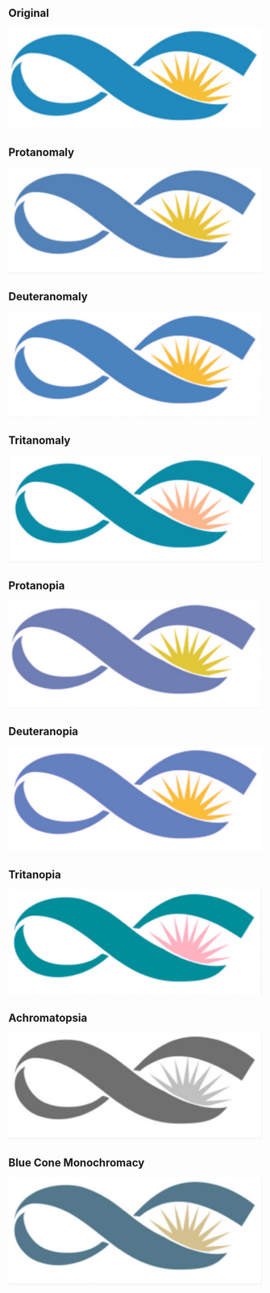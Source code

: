 ## Original

![](images/Untitled.jpg)

## Protanomaly
![](images/Protanomaly.jpg)

## Deuteranomaly
![](images/Deuteranomaly.jpg)

## Tritanomaly
![](images/Tritanomaly.jpg)

## Protanopia
![](images/Protanopia.jpg)

## Deuteranopia
![](images/Deuteranopia.jpg)

## Tritanopia
![](images/Tritanopia.jpg)

## Achromatopsia
![](images/Achromatopsia.jpg)

## Blue Cone Monochromacy
![](images/Blue_Cone_Monochromacy.jpg)